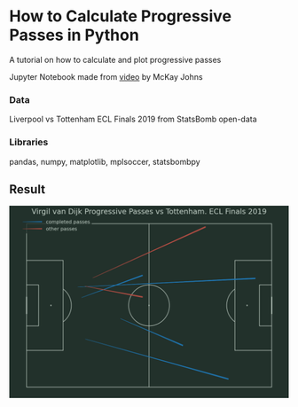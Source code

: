 # How to Calculate Progressive Passes in Python

A tutorial on how to calculate and plot progressive passes

Jupyter Notebook made from [video](https://www.youtube.com/watch?v=kuD1yMwjCwE) by McKay Johns

### Data
Liverpool vs Tottenham ECL Finals 2019 from StatsBomb open-data 

### Libraries
pandas, numpy, matplotlib, mplsoccer, statsbombpy

## Result

![Virgil progressive passes versus Tottenham](virgil-progressive-passes-vs-tottenham-ecl-2019-finals.png "Virgil Progressive Passes vs Tottenham ECL 2018/19")
